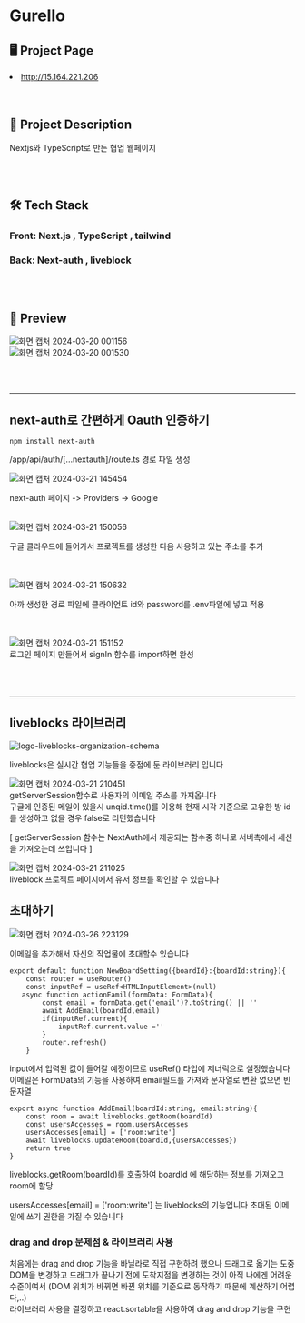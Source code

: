 
# Gurello

## 🖥️ Project Page  

<li><a href = "https://gurelllo.vercel.app/">http://15.164.221.206</a></li>
<br><br>


## 🧾 Project Description

Nextjs와 TypeScript로 만든 협업 웹페이지


<br><br>



## 🛠 Tech Stack

### Front: Next.js , TypeScript , tailwind  
### Back: Next-auth , liveblock

<br><br>

## 🎨 Preview

![화면 캡처 2024-03-20 001156](https://github.com/rnr9928/Next-project/assets/97073355/5b6736c3-f232-4fc9-a6cd-7d31a489932f)  
![화면 캡처 2024-03-20 001530](https://github.com/rnr9928/Next-project/assets/97073355/a10e495d-014b-406e-9ad4-668098702a88)

<br><br>

---

## next-auth로 간편하게 Oauth 인증하기

```
npm install next-auth
```

/app/api/auth/[...nextauth]/route.ts 경로 파일 생성  


![화면 캡처 2024-03-21 145454](https://github.com/rnr9928/Next-project/assets/97073355/a0ac7ce0-b310-4db6-bdc7-fd776739de00)  

next-auth 페이지   -> Providers -> Google 
<br><br>

![화면 캡처 2024-03-21 150056](https://github.com/rnr9928/Next-project/assets/97073355/9af145e5-638b-46ae-96f0-c350f4d89be2)


구글 클라우드에 들어가서 프로젝트를 생성한 다음 
사용하고 있는 주소를 추가  
<br><br>

![화면 캡처 2024-03-21 150632](https://github.com/rnr9928/Next-project/assets/97073355/cf19494a-ed6a-48cc-be1e-18cd9a707224)

아까 생성한 경로 파일에  클라이언트 id와 password를 .env파일에 넣고
적용  
<br><br>

![화면 캡처 2024-03-21 151152](https://github.com/rnr9928/Next-project/assets/97073355/c6f8a713-2e40-46ac-91d1-8136c833efe9)  
로그인 페이지 만들어서 signIn 함수를 import하면 완성
<br><br><br><br>


---
## liveblocks 라이브러리

![logo-liveblocks-organization-schema](https://github.com/rnr9928/Next-project/assets/97073355/053bdc44-8d66-4f36-9b8f-4530c48bacde)  

liveblocks은 실시간 협업 기능들을 중점에 둔 라이브러리 입니다  

![화면 캡처 2024-03-21 210451](https://github.com/rnr9928/Next-project/assets/97073355/8d1bfcfa-4555-424a-bba5-e381d3715b72)  
getServerSession함수로 사용자의 이메일 주소를 가져옵니다  
구글에 인증된 메일이 있을시 unqid.time()를 이용해 현재 시각 기준으로 고유한 방 id를 생성하고
없을 경우 false로 리턴했습니다  

[ getServerSession 함수는 NextAuth에서 제공되는 함수중 하나로 서버측에서 세션을 가져오는데 쓰입니다 ]  

![화면 캡처 2024-03-21 211025](https://github.com/rnr9928/Next-project/assets/97073355/99de92b6-1634-4701-adbb-4c5b672c6485)  
liveblock 프로젝트 페이지에서 유저 정보를 확인할 수 있습니다


## 초대하기  
![화면 캡처 2024-03-26 223129](https://github.com/rnr9928/Next-project/assets/97073355/6efc0cd6-5ba3-4c07-bbb8-e782b5148e2a)  

이메일을 추가해서 자신의 작업물에 초대할수 있습니다  
```
export default function NewBoardSetting({boardId}:{boardId:string}){
    const router = useRouter()
    const inputRef = useRef<HTMLInputElement>(null)
   async function actionEamil(formData: FormData){
        const email = formData.get('email')?.toString() || ''
        await AddEmail(boardId,email)
        if(inputRef.current){
            inputRef.current.value =''
        }
        router.refresh()
    }
```
input에서 입력된 값이 들어갈 예정이므로 useRef() 타입에 제너릭으로 설정했습니다  
이메일은 FormData의 기능을 사용하여 email필드를 가져와 문자열로 변환 없으면 빈문자열  
```
export async function AddEmail(boardId:string, email:string){
    const room = await liveblocks.getRoom(boardId)
    const usersAccesses = room.usersAccesses
    usersAccesses[email] = ['room:write']
    await liveblocks.updateRoom(boardId,{usersAccesses})
    return true
}
```
liveblocks.getRoom(boardId)를 호출하여 boardId 에 해당하는 정보를 가져오고 room에 할당  

usersAccesses[email] = ['room:write'] 는 liveblocks의 기능입니다 초대된 이메일에 쓰기 권한을 가질 수 있습니다


 
### drag and drop 문제점 & 라이브러리 사용
처음에는 drag and drop 기능을 바닐라로 직접 구현하려 했으나 드래그로 옮기는 도중  
DOM을 변경하고 드래그가 끝나기 전에 도착지점을 변경하는 것이 아직 나에겐 어려운 수준이여서
(DOM 위치가 바뀌면 바뀐 위치를 기준으로 동작하기 때문에 계산하기 어렵다,..)  
라이브러리 사용을 결정하고 react.sortable을 사용하여 drag and drop 기능을 구현
